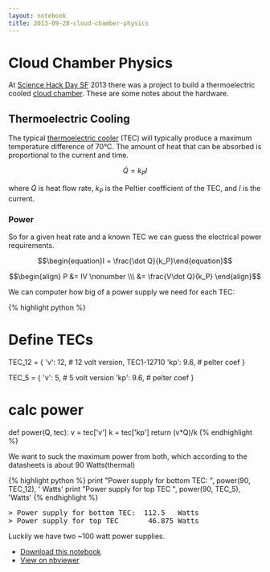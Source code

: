 ```yaml
---
layout: notebook
title: 2013-09-28-cloud-chamber-physics
---
```



# Cloud Chamber Physics

At [Science Hack Day SF](http://sf.sciencehackday.com/about-shdsf/) 2013 there was a project to build a thermoelectric cooled [cloud chamber](http://en.wikipedia.org/wiki/Cloud_chamber). These are some notes about the hardware.


## Thermoelectric Cooling

The typical [thermoelectric cooler](http://en.wikipedia.org/wiki/Thermoelectric_effect) (TEC) will typically produce a maximum temperature difference of 70&deg;C. The amount of heat that can be absorbed is proportional to the current and time.

$$\begin{equation}\dot Q = k_PI\end{equation}$$

where $\dot Q$ is heat flow rate, $k_P$ is the Peltier coefficient of the TEC, and $I$ is the current.


### Power

So for a given heat rate and a known TEC we can guess the electrical power requirements.

$$\begin{equation}I = \frac{\dot Q}{k_P}\end{equation}$$

$$\begin{align}
P &= IV  \nonumber \\\
  &= \frac{V\dot Q}{k_P}
\end{align}$$

We can computer how big of a power supply we need for each TEC:


{% highlight python %}
# Define TECs
TEC_12 = {
    'v': 12,     # 12 volt version, TEC1-12710
    'kp': 9.6,   # pelter coef
}

TEC_5 = {
    'v': 5,     # 5 volt version
    'kp': 9.6,  # pelter coef
}

# calc power
def power(Q, tec):
    v = tec['v']
    k = tec['kp']
    return (v*Q)/k
{% endhighlight %}

We want to suck the maximum power from both, which according to the datasheets is about 90 Watts(thermal)


{% highlight python %}
print "Power supply for bottom TEC: ", power(90, TEC_12), '  Watts'
print "Power supply for top TEC      ", power(90, TEC_5), 'Watts' 
{% endhighlight %}

<div class="output">
<pre>
<span class="prompt">&gt;</span> Power supply for bottom TEC:  112.5   Watts
<span class="prompt">&gt;</span> Power supply for top TEC       46.875 Watts
</pre>
</div>

Luckily we have two ~100 watt power supplies.

 - [Download this notebook](https://raw.github.com/natronics/natronics.github.com/master/notebooks/2013-09-28-cloud-chamber-physics.ipynb)
 - [View on nbviewer](http://nbviewer.ipython.org/urls/raw.github.com/natronics/natronics.github.com/master/notebooks/2013-09-28-cloud-chamber-physics.ipynb)
